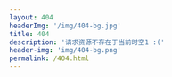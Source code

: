 ```yaml
---
layout: 404
headerImg: '/img/404-bg.jpg'
title: 404
description: '请求资源不存在于当前时空1 :('
header-img: 'img/404-bg.png'
permalink: /404.html
---
```

